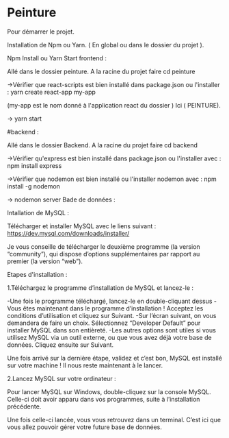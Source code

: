 # Peinture

Pour démarrer le projet.

Installation de Npm ou Yarn. ( En global ou dans le dossier du projet ).

Npm Install ou Yarn Start
frontend :

Allé dans le dossier peinture. A la racine du projet faire cd peinture

->Vérifier que react-scripts est bien installé dans package.json ou l'installer : yarn create react-app my-app

(my-app est le nom donné à l'application react du dossier ) Ici ( PEINTURE).

-> yarn start

#backend :

Allé dans le dossier Backend. A la racine du projet faire cd backend

->Vérifier qu'express est bien installé dans package.json ou l'installer avec : npm install express

->Vérifier que nodemon est bien installé ou l'installer nodemon avec : npm install -g nodemon

-> nodemon server
Bade de données :

Intallation de MySQL :

Télécharger et installer MySQL avec le liens suivant : https://dev.mysql.com/downloads/installer/

Je vous conseille de télécharger le deuxième programme (la version “community”), qui dispose d’options supplémentaires par rapport au premier (la version “web”).

Etapes d'installation :

1.Téléchargez le programme d’installation de MySQL et lancez-le :

-Une fois le programme téléchargé, lancez-le en double-cliquant dessus -Vous êtes maintenant dans le programme d’installation ! Acceptez les conditions d’utilisation et cliquez sur Suivant. -Sur l’écran suivant, on vous demandera de faire un choix. Sélectionnez “Developer Default” pour installer MySQL dans son entièreté. -Les autres options sont utiles si vous utilisez MySQL via un outil externe, ou que vous avez déjà votre base de données. Cliquez ensuite sur Suivant.

Une fois arrivé sur la dernière étape, validez et c’est bon, MySQL est installé sur votre machine ! Il nous reste maintenant à le lancer.

2.Lancez MySQL sur votre ordinateur :

Pour lancer MySQL sur Windows, double-cliquez sur la console MySQL. Celle-ci doit avoir apparu dans vos programmes, suite à l’installation précédente.

Une fois celle-ci lancée, vous vous retrouvez dans un terminal. C’est ici que vous allez pouvoir gérer votre future base de données.
